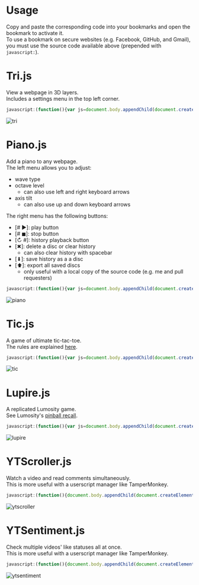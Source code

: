 # Usage
Copy and paste the corresponding code into your bookmarks and open the bookmark to activate it.  
To use a bookmark on secure websites (e.g. Facebook, GitHub, and Gmail), you must use the source code available above (prepended with `javascript:`).  

# Tri.js
View a webpage in 3D layers.  
Includes a settings menu in the top left corner.
```javascript
javascript:(function(){var js=document.body.appendChild(document.createElement("script"));js.onerror=function(){alert("Sorry, the script could not be loaded.")};js.src="https://rawgit.com/Krazete/bookmarklets/master/tri.js"})();
```
![tri](https://github.com/Krazete/bookmarklets/blob/master/gif/dithered/tri.gif)

# Piano.js
Add a piano to any webpage.  
The left menu allows you to adjust:
- wave type
- octave level
  - can also use left and right keyboard arrows
- axis tilt
  - can also use  up and down keyboard arrows

The right menu has the following buttons:
- \[# ▶\]: play button
- \[# ◼\]: stop button
- \[↻ #\]: history playback button
- \[✖\]: delete a disc or clear history
  - can also clear history with spacebar
- \[⬇\]: save history as a a disc
- \[⬆︎\]: export all saved discs
  - only useful with a local copy of the source code (e.g. me and pull requesters)
```javascript
javascript:(function(){var js=document.body.appendChild(document.createElement("script"));js.onerror=function(){alert("Sorry, the script could not be loaded.")};js.src="https://rawgit.com/Krazete/bookmarklets/master/piano.js"})();
```
![piano](https://github.com/Krazete/bookmarklets/blob/master/gif/dithered/piano.gif)

# Tic.js
A game of ultimate tic-tac-toe.  
The rules are explained [here](https://mathwithbaddrawings.com/2013/06/16/ultimate-tic-tac-toe/).
```javascript
javascript:(function(){var js=document.body.appendChild(document.createElement("script"));js.onerror=function(){alert("Sorry, the script could not be loaded.")};js.src="https://rawgit.com/Krazete/bookmarklets/master/tic.js"})();
```
![tic](https://github.com/Krazete/bookmarklets/blob/master/gif/dithered/tic.gif)

# Lupire.js
A replicated Lumosity game.  
See Lumosity's [pinball recall](https://www.lumosity.com/brain-games/pinball-recall).
```javascript
javascript:(function(){var js=document.body.appendChild(document.createElement("script"));js.onerror=function(){alert("Sorry, the script could not be loaded.")};js.src="https://rawgit.com/Krazete/bookmarklets/master/lupire.js"})();
```
![lupire](https://github.com/Krazete/bookmarklets/blob/master/gif/dithered/lupire.gif)

# YTScroller.js
Watch a video and read comments simultaneously.  
This is more useful with a userscript manager like TamperMonkey.
```javascript
javascript:(function(){document.body.appendChild(document.createElement("script")).src="https://rawgit.com/Krazete/bookmarklets/master/ytscroller.js"})();
```
![ytscroller](https://github.com/Krazete/bookmarklets/blob/master/gif/dithered/ytscroller.gif)

# YTSentiment.js
Check multiple videos' like statuses all at once.  
This is more useful with a userscript manager like TamperMonkey.
```javascript
javascript:(function(){document.body.appendChild(document.createElement("script")).src="https://rawgit.com/Krazete/bookmarklets/master/ytsentiment.js"})();
```
![ytsentiment](https://github.com/Krazete/bookmarklets/blob/master/gif/dithered/ytsentiment.gif)
